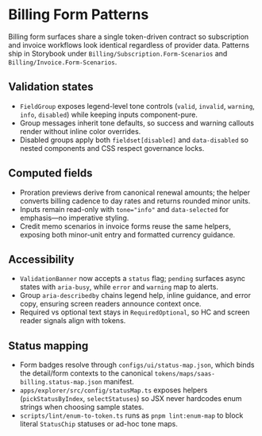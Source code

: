 # Billing Form Patterns

Billing form surfaces share a single token-driven contract so subscription and invoice workflows look identical regardless of provider data. Patterns ship in Storybook under `Billing/Subscription.Form-Scenarios` and `Billing/Invoice.Form-Scenarios`.

## Validation states

- `FieldGroup` exposes legend-level tone controls (`valid`, `invalid`, `warning`, `info`, `disabled`) while keeping inputs component-pure.
- Group messages inherit tone defaults, so success and warning callouts render without inline color overrides.
- Disabled groups apply both `fieldset[disabled]` and `data-disabled` so nested components and CSS respect governance locks.

## Computed fields

- Proration previews derive from canonical renewal amounts; the helper converts billing cadence to day rates and returns rounded minor units.
- Inputs remain read-only with `tone="info"` and `data-selected` for emphasis—no imperative styling.
- Credit memo scenarios in invoice forms reuse the same helpers, exposing both minor-unit entry and formatted currency guidance.

## Accessibility

- `ValidationBanner` now accepts a `status` flag; `pending` surfaces async states with `aria-busy`, while `error` and `warning` map to alerts.
- Group `aria-describedby` chains legend help, inline guidance, and error copy, ensuring screen readers announce context once.
- Required vs optional text stays in `RequiredOptional`, so HC and screen reader signals align with tokens.

## Status mapping

- Form badges resolve through `configs/ui/status-map.json`, which binds the detail/form contexts to the canonical `tokens/maps/saas-billing.status-map.json` manifest.
- `apps/explorer/src/config/statusMap.ts` exposes helpers (`pickStatusByIndex`, `selectStatuses`) so JSX never hardcodes enum strings when choosing sample states.
- `scripts/lint/enum-to-token.ts` runs as `pnpm lint:enum-map` to block literal `StatusChip` statuses or ad-hoc tone maps.

